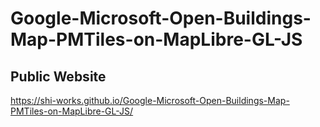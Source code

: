 # Google-Microsoft-Open-Buildings-Map-PMTiles-on-MapLibre-GL-JS
## Public Website
https://shi-works.github.io/Google-Microsoft-Open-Buildings-Map-PMTiles-on-MapLibre-GL-JS/
